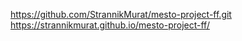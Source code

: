 https://github.com/StrannikMurat/mesto-project-ff.git
https://strannikmurat.github.io/mesto-project-ff/


